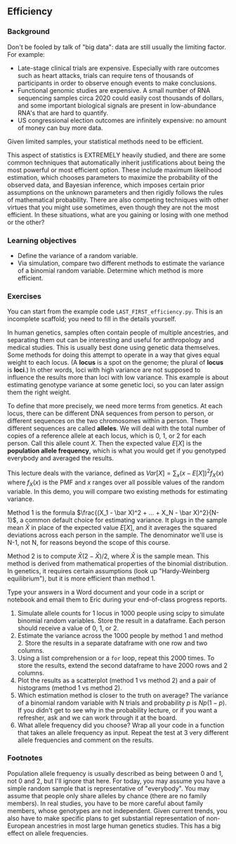 ## Efficiency

### Background

Don't be fooled by talk of "big data": data are still usually the limiting factor. For example:

- Late-stage clinical trials are expensive. Especially with rare outcomes such as heart attacks, trials can require tens of thousands of participants in order to observe enough events to make conclusions. 
- Functional genomic studies are expensive. A small number of RNA sequencing samples circa 2020 could easily cost thousands of dollars, and some important biological signals are present in low-abundance RNA's that are hard to quantify. 
- US congressional election outcomes are infinitely expensive: no amount of money can buy more data.

Given limited samples, your statistical methods need to be efficient. 

This aspect of statistics is EXTREMELY heavily studied, and there are some common techniques that automatically inherit justifications about being the most powerful or most efficient option. These include maximum likelihood estimation, which chooses parameters to maximize the probability of the observed data, and Bayesian inference, which imposes certain prior assumptions on the unknown parameters and then rigidly follows the rules of mathematical probability. There are also competing techniques with other virtues that you might use sometimes, even though they are not the most efficient. In these situations, what are you gaining or losing with one method or the other?

### Learning objectives

- Define the variance of a random variable.
- Via simulation, compare two different methods to estimate the variance of a binomial random variable. Determine which method is more efficient.

### Exercises

You can start from the example code `LAST_FIRST_efficiency.py`. This is an incomplete scaffold; you need to fill in the details yourself. 

In human genetics, samples often contain people of multiple ancestries, and separating them out can be interesting and useful for anthropology and medical studies. This is usually best done using genetic data themselves. Some methods for doing this attempt to operate in a way that gives equal weight to each locus. (A **locus** is a spot on the genome; the plural of **locus** is **loci**.) In other words, loci with high variance are not supposed to influence the results more than loci with low variance. This example is about estimating genotype variance at some genetic loci, so you can later assign them the right weight. 

To define that more precisely, we need more terms from genetics. At each locus, there can be different DNA sequences from person to person, or different sequences on the two chromosomes within a person. These different sequences are called **alleles**. We will deal with the total number of copies of a reference allele at each locus, which is 0, 1, or 2 for each person. Call this allele count $X$. Then the expected value $E[X]$ is the **population allele frequency**, which is what you would get if you genotyped everybody and averaged the results. 

This lecture deals with the variance, defined as $Var[X] = \sum_x (x - E[X])^2 f_X(x)$ where $f_X(x)$ is the PMF and $x$ ranges over all possible values of the random variable. In this demo, you will compare two existing methods for estimating variance.

Method 1 is the formula $\frac{(X_1 - \bar X)^2 + ... + X_N - \bar X)^2}{N-1}$, a common default choice for estimating variance. It plugs in the sample mean $\bar X$ in place of the expected value $E[X]$, and it averages the squared deviations across each person in the sample. The denominator we'll use is N-1, not N, for reasons beyond the scope of this course. 

Method 2 is to compute $\bar X (2-\bar X)/2$, where $\bar X$ is the sample mean. This method is derived from mathematical properties of the binomial distribution. In genetics, it requires certain assumptions (look up "Hardy-Weinberg equilibrium"), but it is more efficient than method 1.

Type your answers in a Word document and your code in a script or notebook and email them to Eric during your end-of-class progress reports.

1. Simulate allele counts for 1 locus in 1000 people using scipy to simulate binomial random variables. Store the result in a dataframe. Each person should receive a value of 0, 1, or 2.
2. Estimate the variance across the 1000 people by method 1 and method 2. Store the results in a separate dataframe with one row and two columns.
3. Using a list comprehension or a `for` loop, repeat this 2000 times. To store the results, extend the second dataframe to have 2000 rows and 2 columns.
4. Plot the results as a scatterplot (method 1 vs method 2) and a pair of histograms (method 1 vs method 2). 
5. Which estimation method is closer to the truth on average? The variance of a binomial random variable with N trials and probability $p$ is $Np(1-p)$. If you didn't get to see why in the probability lecture, or if you want a refresher, ask and we can work through it at the board.
6. What allele frequency did you choose? Wrap all your code in a function that takes an allele frequency as input. Repeat the test at 3 very different allele frequencies and comment on the results.


### Footnotes

Population allele frequency is usually described as being between 0 and 1, not 0 and 2, but I'll ignore that here. For today, you may assume you have a simple random sample that is representative of "everybody". You may assume that people only share alleles by chance (there are no family members). In real studies, you have to be more careful about family members, whose genotypes are not independent. Given current trends, you also have to make specific plans to get substantial representation of non-European ancestries in most large human genetics studies. This has a big effect on allele frequencies. 
